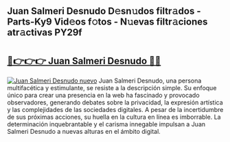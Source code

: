## Juan Salmeri Desnudo D𝚎sn𝚞dos filtr𝚊dos - Parts-Ky9 Vid𝚎os f𝚘tos - N𝚞evas filtr𝚊ciones atr𝚊ctivas PY29f

# <h2><a href="http://mb64pu.tromn.icu/?c=Juan+Salmeri+Desnudo">🔗👉👉👉 Juan Salmeri Desnudo 🔗🔗</a></h2>

[![Juan Salmeri Desnudo nuevo](https://i.imgur.com/pEAQMta.gif)](http://mb64pu.tromn.icu/?c=Juan+Salmeri+Desnudo)
Juan Salmeri Desnudo, una persona multifacética y estimulante, se resiste a la descripción simple. Su enfoque único para crear una presencia en la web ha fascinado y provocado observadores, generando debates sobre la privacidad, la expresión artística y las complejidades de las sociedades digitales. A pesar de la incertidumbre de sus próximas acciones, su huella en la cultura en línea es imborrable. La determinación inquebrantable y el carisma innegable impulsan a Juan Salmeri Desnudo a nuevas alturas en el ámbito digital.
